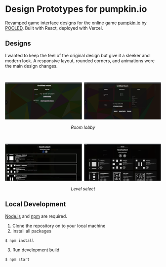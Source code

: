 # Design Prototypes for pumpkin.io

Revamped game interface designs for the online game [pumpkin.io](https://pumpkin.io) by [POOLED](https://github.com/ElectrifyPro). Built with React, deployed with Vercel.

## Designs

I wanted to keep the feel of the original design but give it a sleeker and modern look. A responsive layout, rounded corners, and animations were the main design changes.

<br />

![room comparison](/public/mockups/room-both.png)

<p align="center" style="font-style: italic">Room lobby</p>

<br />

![map comparison](/public/mockups/map-select-both.png)

<p align="center" style="font-style: italic">Level select</p>

## Local Development

[Node.js](https://nodejs.org/) and [npm](https://www.npmjs.com) are required.

1. Clone the repository on to your local machine
2. Install all packages

```
$ npm install
```

3. Run development build

```
$ npm start
```
